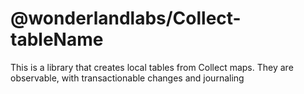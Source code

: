 # @wonderlandlabs/Collect-tableName

This is a library that creates local tables from Collect maps. They are observable, with transactionable changes and journaling
